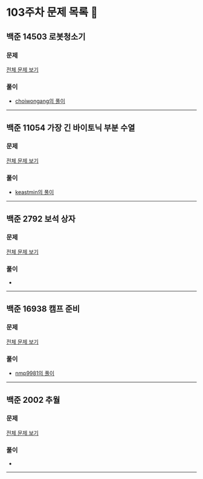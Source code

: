 # 103주차 문제 목록 📝

## 백준 14503 로봇청소기 

### 문제

[전체 문제 보기](https://www.acmicpc.net/problem/14503)    

### 풀이

- [choiwongang의 풀이](https://github.com/choiwongang/AlgorithmStudy/blob/master/103week/choiwongang/robotcleaner.cpp)

___

## 백준 11054 가장 긴 바이토닉 부분 수열

### 문제

[전체 문제 보기](https://www.acmicpc.net/problem/11054)

### 풀이

- [keastmin의 풀이](https://github.com/keastmin/AlgorithmStudy/blob/master/103week/keastmin/11054.cpp)

___

## 백준 2792 보석 상자

### 문제

[전체 문제 보기](https://www.acmicpc.net/problem/2792)

### 풀이

- 

___

## 백준 16938 캠프 준비

### 문제

[전체 문제 보기](https://www.acmicpc.net/problem/16938)

### 풀이

- [nmp9981의 풀이](https://blog.naver.com/tybnasgo/223009058916)

___
## 백준 2002 추월

### 문제

[전체 문제 보기](https://www.acmicpc.net/problem/2002)

### 풀이

- 

___
